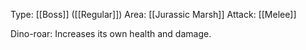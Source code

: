 Type: [[Boss]] ([[Regular]])
Area: [[Jurassic Marsh]]
Attack: [[Melee]]

Dino-roar: Increases its own health and damage. 